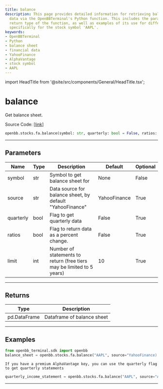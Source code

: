 ```yaml
---
title: balance
description: This page provides detailed information for retrieving balance sheet
  data via the OpenBBTerminal's Python function. This includes the parameters and
  return type of the function, as well as examples of its use for different data sources
  specifically for the stock symbol 'AAPL'.
keywords:
- OpenBBTerminal
- Python
- balance sheet
- financial data
- YahooFinance
- AlphaVantage
- stock symbol
- AAPL
---
```


import HeadTitle from '@site/src/components/General/HeadTitle.tsx';

<HeadTitle title="balance - Fa - Stocks - Reference | OpenBB SDK Docs" />

# balance

Get balance sheet.

Source Code: [[link](https://github.com/OpenBB-finance/OpenBBTerminal/tree/main/openbb_terminal/stocks/fundamental_analysis/sdk_helpers.py#L77)]

```python
openbb.stocks.fa.balance(symbol: str, quarterly: bool = False, ratios: bool = False, source: str = "YahooFinance", limit: int = 10)
```

---

## Parameters

| Name | Type | Description | Default | Optional |
| ---- | ---- | ----------- | ------- | -------- |
| symbol | str | Symbol to get balance sheet for | None | False |
| source | str | Data source for balance sheet, by default "YahooFinance" | YahooFinance | True |
| quarterly | bool | Flag to get quarterly data | False | True |
| ratios | bool | Flag to return data as a percent change. | False | True |
| limit | int | Number of statements to return (free tiers may be limited to 5 years) | 10 | True |


---

## Returns

| Type | Description |
| ---- | ----------- |
| pd.DataFrame | Dataframe of balance sheet |
---

## Examples

```python
from openbb_terminal.sdk import openbb
balance_sheet = openbb.stocks.fa.balance("AAPL", source="YahooFinance)
```

```
If you have a premium AlphaVantage key, you can use the quarterly flag to get quarterly statements
```
```python
quarterly_income_statement = openbb.stocks.fa.balance("AAPL", source="AlphaVantage", quarterly=True)
```

---
